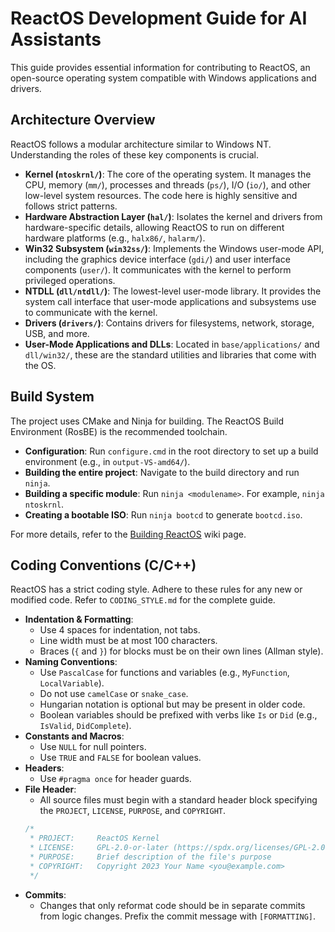 # ReactOS Development Guide for AI Assistants

This guide provides essential information for contributing to ReactOS, an open-source operating system compatible with Windows applications and drivers.

## Architecture Overview

ReactOS follows a modular architecture similar to Windows NT. Understanding the roles of these key components is crucial.

- **Kernel (`ntoskrnl/`)**: The core of the operating system. It manages the CPU, memory (`mm/`), processes and threads (`ps/`), I/O (`io/`), and other low-level system resources. The code here is highly sensitive and follows strict patterns.
- **Hardware Abstraction Layer (`hal/`)**: Isolates the kernel and drivers from hardware-specific details, allowing ReactOS to run on different hardware platforms (e.g., `halx86/`, `halarm/`).
- **Win32 Subsystem (`win32ss/`)**: Implements the Windows user-mode API, including the graphics device interface (`gdi/`) and user interface components (`user/`). It communicates with the kernel to perform privileged operations.
- **NTDLL (`dll/ntdll/`)**: The lowest-level user-mode library. It provides the system call interface that user-mode applications and subsystems use to communicate with the kernel.
- **Drivers (`drivers/`)**: Contains drivers for filesystems, network, storage, USB, and more.
- **User-Mode Applications and DLLs**: Located in `base/applications/` and `dll/win32/`, these are the standard utilities and libraries that come with the OS.

## Build System

The project uses CMake and Ninja for building. The ReactOS Build Environment (RosBE) is the recommended toolchain.

- **Configuration**: Run `configure.cmd` in the root directory to set up a build environment (e.g., in `output-VS-amd64/`).
- **Building the entire project**: Navigate to the build directory and run `ninja`.
- **Building a specific module**: Run `ninja <modulename>`. For example, `ninja ntoskrnl`.
- **Creating a bootable ISO**: Run `ninja bootcd` to generate `bootcd.iso`.

For more details, refer to the [Building ReactOS](https://reactos.org/wiki/Building_ReactOS) wiki page.

## Coding Conventions (C/C++)

ReactOS has a strict coding style. Adhere to these rules for any new or modified code. Refer to `CODING_STYLE.md` for the complete guide.

- **Indentation & Formatting**:
    - Use 4 spaces for indentation, not tabs.
    - Line width must be at most 100 characters.
    - Braces (`{` and `}`) for blocks must be on their own lines (Allman style).
- **Naming Conventions**:
    - Use `PascalCase` for functions and variables (e.g., `MyFunction`, `LocalVariable`).
    - Do not use `camelCase` or `snake_case`.
    - Hungarian notation is optional but may be present in older code.
    - Boolean variables should be prefixed with verbs like `Is` or `Did` (e.g., `IsValid`, `DidComplete`).
- **Constants and Macros**:
    - Use `NULL` for null pointers.
    - Use `TRUE` and `FALSE` for boolean values.
- **Headers**:
    - Use `#pragma once` for header guards.
- **File Header**:
    - All source files must begin with a standard header block specifying the `PROJECT`, `LICENSE`, `PURPOSE`, and `COPYRIGHT`.
    ```c
    /*
     * PROJECT:     ReactOS Kernel
     * LICENSE:     GPL-2.0-or-later (https://spdx.org/licenses/GPL-2.0-or-later)
     * PURPOSE:     Brief description of the file's purpose
     * COPYRIGHT:   Copyright 2023 Your Name <you@example.com>
     */
    ```
- **Commits**:
    - Changes that only reformat code should be in separate commits from logic changes. Prefix the commit message with `[FORMATTING]`.
